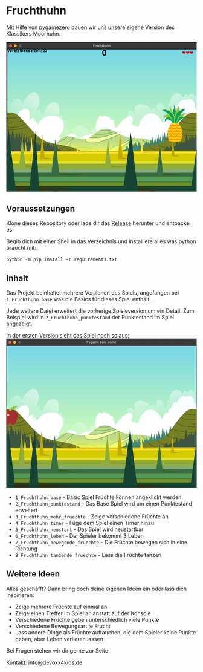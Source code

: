 # Fruchthuhn

Mit Hilfe von [pygamezero](https://pygame-zero.readthedocs.io/de/latest/introduction.html) bauen wir uns unsere eigene Version des Klassikers Moorhuhn.

![fertiges Spiel](images/screenshot/all.png)


## Voraussetzungen

Klone dieses Repository oder lade dir das [Release](https://github.com/Devoxx4KidsDE/python-games/releases/latest) herunter und entpacke es.

Begib dich mit einer Shell in das Verzeichnis und installiere alles was python braucht mit: 
````commandline
python -m pip install -r requirements.txt
````


## Inhalt
 
Das Projekt beinhaltet mehrere Versionen des Spiels, angefangen bei `1_Fruchthuhn_base` was die
Basics für dieses Spiel enthält.

Jede weitere Datei erweitert die vorherige Spieleversion um ein Detail.
Zum Beispiel wird in `2_Fruchthuhn_punktestand` der Punktestand im Spiel angezeigt.

In der ersten Version sieht das Spiel noch so aus:
![Spielbasis](images/screenshot/basic.png)
* `1_Fruchthuhn_base` - Basic Spiel Früchte können angeklickt werden
* `2_Fruchthuhn_punktestand` - Das Base Spiel wird um einen Punktestand erweitert
* `3_Fruchthuhn_mehr_fruechte` - Zeige verschiedene Früchte an
* `4_Fruchthuhn_timer` - Füge dem Spiel einen Timer hinzu
* `5_Fruchthuhn_neustart` - Das Spiel wird neustartbar
* `6_Fruchthuhn_leben` - Der Spieler bekommt 3 Leben
* `7_Fruchthuhn_bewegende_fruechte` - Die Früchte bewegen sich in eine Richtung
* `8_Fruchthuhn_tanzende_fruechte` - Lass die Früchte tanzen


## Weitere Ideen

Alles geschafft? Dann bring doch deine eigenen Ideen ein oder lass dich inspirieren:
* Zeige mehrere Früchte auf einmal an
* Zeige einen Treffer im Spiel an anstatt auf der Konsole
* Verschiedene Früchte geben unterschiedlich viele Punkte
* Verschiedene Bewegungsart je Frucht
* Lass andere Dinge als Früchte auftauchen, die dem Spieler keine Punkte geben, aber Leben verlieren lassen

Bei Fragen stehen wir dir gerne zur Seite

Kontakt: info@devoxx4kids.de